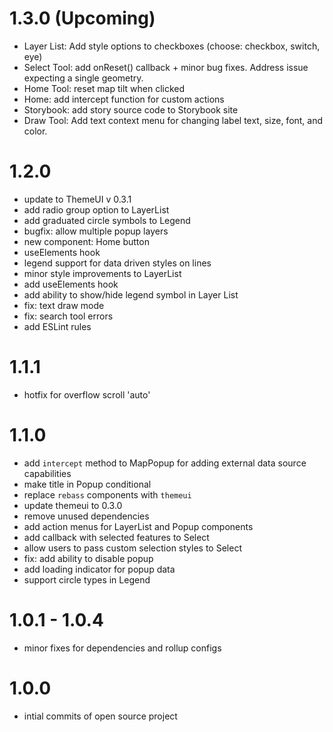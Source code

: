 # 1.3.0 (Upcoming)

- Layer List: Add style options to checkboxes (choose: checkbox, switch, eye)
- Select Tool: add onReset() callback + minor bug fixes. Address issue expecting a single geometry.
- Home Tool: reset map tilt when clicked
- Home: add intercept function for custom actions
- Storybook: add story source code to Storybook site
- Draw Tool: Add text context menu for changing label text, size, font, and color.

# 1.2.0

- update to ThemeUI v 0.3.1
- add radio group option to LayerList
- add graduated circle symbols to Legend
- bugfix: allow multiple popup layers
- new component: Home button
- useElements hook
- legend support for data driven styles on lines
- minor style improvements to LayerList
- add useElements hook
- add ability to show/hide legend symbol in Layer List
- fix: text draw mode
- fix: search tool errors
- add ESLint rules

# 1.1.1

- hotfix for overflow scroll 'auto'

# 1.1.0

- add `intercept` method to MapPopup for adding external data source capabilities
- make title in Popup conditional
- replace `rebass` components with `themeui`
- update themeui to 0.3.0
- remove unused dependencies
- add action menus for LayerList and Popup components
- add callback with selected features to Select
- allow users to pass custom selection styles to Select
- fix: add ability to disable popup
- add loading indicator for popup data
- support circle types in Legend

# 1.0.1 - 1.0.4

- minor fixes for dependencies and rollup configs

# 1.0.0

- intial commits of open source project

